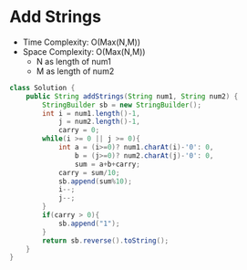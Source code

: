 # Add Strings

- Time Complexity: O(Max(N,M))
- Space Complexity: O(Max(N,M))
  - N as length of num1
  - M as length of num2

```java
class Solution {
    public String addStrings(String num1, String num2) {
        StringBuilder sb = new StringBuilder();
        int i = num1.length()-1,
            j = num2.length()-1,
            carry = 0;
        while(i >= 0 || j >= 0){
            int a = (i>=0)? num1.charAt(i)-'0': 0,
                b = (j>=0)? num2.charAt(j)-'0': 0,
                sum = a+b+carry;
            carry = sum/10;
            sb.append(sum%10);
            i--;
            j--;
        }
        if(carry > 0){
            sb.append("1");
        }
        return sb.reverse().toString();
    }
}
```

